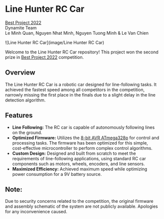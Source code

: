 # Line Hunter RC Car
[Best Project 2022](https://www.facebook.com/SVNCKH/posts/pfbid0Uuy1woEMcL14PC1rqZJBuTTTeD23EYn6Ysoqj1ujXf7Ttktwe6rjYdV92bN4aaHKl)  
Dynamite Team  
Le Minh Quan, Nguyen Nhat Minh, Nguyen Tuong Minh & Le Van Chien

![Line Hunter RC Car](image/Line Hunter RC Car)

Welcome to the Line Hunter RC Car repository! This project won the second prize in [Best Project 2022](https://www.facebook.com/SVNCKH/posts/pfbid0Uuy1woEMcL14PC1rqZJBuTTTeD23EYn6Ysoqj1ujXf7Ttktwe6rjYdV92bN4aaHKl) competition. 

## Overview

The Line Hunter RC Car is a robotic car designed for line-following tasks. 
It achieved the fastest speed among all competitors in the competition, narrowly missing the first place in the finals due to a slight delay in the line detection algorithm.

## Features

- **Line Following:** The RC car is capable of autonomously following lines on the ground.
- **Optimized Firmware:** Utilizes the [8-bit AVR ATmega328p](https://www.microchip.com/en-us/product/atmega328p) for control and processing tasks. The firmware has been optimized for this simple, cost-effective microcontroller to perform complex control algorithms.
- **Custom Design:** Designed and built from scratch to meet the requirements of line-following applications, using standard RC car components such as motors, wheels, encoders, and line sensors.
- **Maximized Efficiency:** Achieved maximum speed while optimizing power consumption for a 9V battery source.

## Note: 
Due to security concerns related to the competition, the original firmware and assembly schematic of the system are not publicly available. Apologies for any inconvenience caused.
